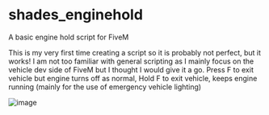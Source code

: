 # shades_enginehold
A basic engine hold script for FiveM

This is my very first time creating a script so it is probably not perfect, but it works! I am not too familiar with general scripting as I mainly focus on the vehicle dev side of FiveM but I thought I would give it a go.
Press F to exit vehicle but engine turns off as normal,
Hold F to exit vehicle, keeps engine running (mainly for the use of emergency vehicle lighting)

![image](https://github.com/user-attachments/assets/599afa5c-8881-406e-9b3f-e1eb4f329279)
